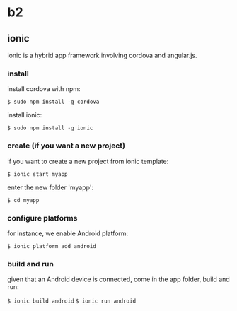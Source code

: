 # b2

## ionic

ionic is a hybrid app framework involving cordova and angular.js.

### install

install cordova with npm:

`$ sudo npm install -g cordova`

install ionic:

`$ sudo npm install -g ionic`

### create (if you want a new project)

if you want to create a new project from ionic template:

`$ ionic start myapp`

enter the new folder 'myapp':

`$ cd myapp`

### configure platforms

for instance, we enable Android platform:

`$ ionic platform add android`

### build and run

given that an Android device is connected, come in the app folder, build and run:

`$ ionic build android`
`$ ionic run android`